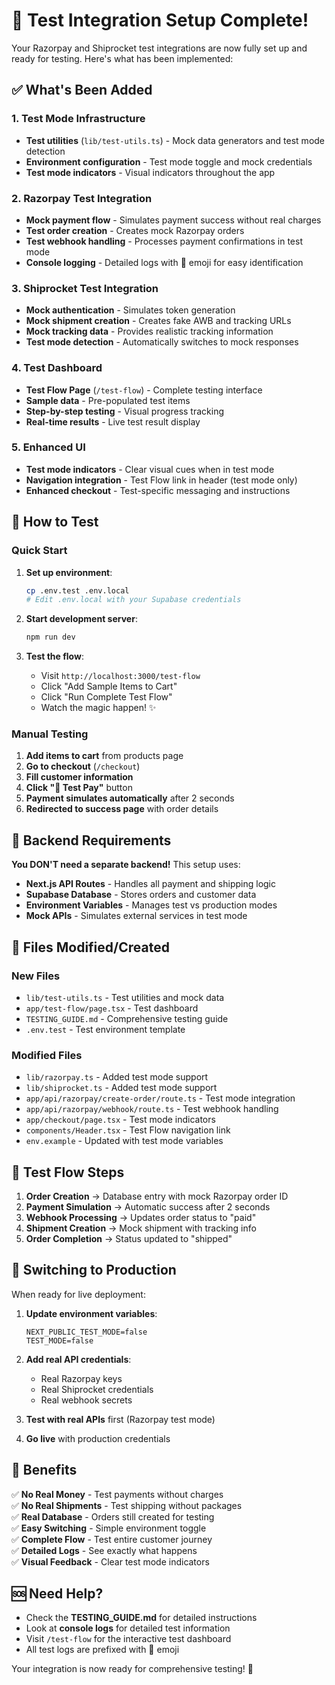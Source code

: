 # 🎉 Test Integration Setup Complete!

Your Razorpay and Shiprocket test integrations are now fully set up and ready for testing. Here's what has been implemented:

## ✅ What's Been Added

### 1. **Test Mode Infrastructure**
- **Test utilities** (`lib/test-utils.ts`) - Mock data generators and test mode detection
- **Environment configuration** - Test mode toggle and mock credentials
- **Test mode indicators** - Visual indicators throughout the app

### 2. **Razorpay Test Integration**
- **Mock payment flow** - Simulates payment success without real charges
- **Test order creation** - Creates mock Razorpay orders
- **Test webhook handling** - Processes payment confirmations in test mode
- **Console logging** - Detailed logs with 🧪 emoji for easy identification

### 3. **Shiprocket Test Integration**
- **Mock authentication** - Simulates token generation
- **Mock shipment creation** - Creates fake AWB and tracking URLs
- **Mock tracking data** - Provides realistic tracking information
- **Test mode detection** - Automatically switches to mock responses

### 4. **Test Dashboard**
- **Test Flow Page** (`/test-flow`) - Complete testing interface
- **Sample data** - Pre-populated test items
- **Step-by-step testing** - Visual progress tracking
- **Real-time results** - Live test result display

### 5. **Enhanced UI**
- **Test mode indicators** - Clear visual cues when in test mode
- **Navigation integration** - Test Flow link in header (test mode only)
- **Enhanced checkout** - Test-specific messaging and instructions

## 🚀 How to Test

### Quick Start
1. **Set up environment**:
   ```bash
   cp .env.test .env.local
   # Edit .env.local with your Supabase credentials
   ```

2. **Start development server**:
   ```bash
   npm run dev
   ```

3. **Test the flow**:
   - Visit `http://localhost:3000/test-flow`
   - Click "Add Sample Items to Cart"
   - Click "Run Complete Test Flow"
   - Watch the magic happen! ✨

### Manual Testing
1. **Add items to cart** from products page
2. **Go to checkout** (`/checkout`)
3. **Fill customer information**
4. **Click "🧪 Test Pay"** button
5. **Payment simulates automatically** after 2 seconds
6. **Redirected to success page** with order details

## 🔧 Backend Requirements

**You DON'T need a separate backend!** This setup uses:

- **Next.js API Routes** - Handles all payment and shipping logic
- **Supabase Database** - Stores orders and customer data
- **Environment Variables** - Manages test vs production modes
- **Mock APIs** - Simulates external services in test mode

## 📁 Files Modified/Created

### New Files
- `lib/test-utils.ts` - Test utilities and mock data
- `app/test-flow/page.tsx` - Test dashboard
- `TESTING_GUIDE.md` - Comprehensive testing guide
- `.env.test` - Test environment template

### Modified Files
- `lib/razorpay.ts` - Added test mode support
- `lib/shiprocket.ts` - Added test mode support
- `app/api/razorpay/create-order/route.ts` - Test mode integration
- `app/api/razorpay/webhook/route.ts` - Test webhook handling
- `app/checkout/page.tsx` - Test mode indicators
- `components/Header.tsx` - Test Flow navigation link
- `env.example` - Updated with test mode variables

## 🎯 Test Flow Steps

1. **Order Creation** → Database entry with mock Razorpay order ID
2. **Payment Simulation** → Automatic success after 2 seconds
3. **Webhook Processing** → Updates order status to "paid"
4. **Shipment Creation** → Mock shipment with tracking info
5. **Order Completion** → Status updated to "shipped"

## 🔄 Switching to Production

When ready for live deployment:

1. **Update environment variables**:
   ```env
   NEXT_PUBLIC_TEST_MODE=false
   TEST_MODE=false
   ```

2. **Add real API credentials**:
   - Real Razorpay keys
   - Real Shiprocket credentials
   - Real webhook secrets

3. **Test with real APIs** first (Razorpay test mode)
4. **Go live** with production credentials

## 🎉 Benefits

✅ **No Real Money** - Test payments without charges  
✅ **No Real Shipments** - Test shipping without packages  
✅ **Real Database** - Orders still created for testing  
✅ **Easy Switching** - Simple environment toggle  
✅ **Complete Flow** - Test entire customer journey  
✅ **Detailed Logs** - See exactly what happens  
✅ **Visual Feedback** - Clear test mode indicators  

## 🆘 Need Help?

- Check the **TESTING_GUIDE.md** for detailed instructions
- Look at **console logs** for detailed test information
- Visit `/test-flow` for the interactive test dashboard
- All test logs are prefixed with 🧪 emoji

Your integration is now ready for comprehensive testing! 🚀
